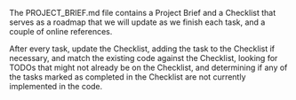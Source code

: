 The PROJECT_BRIEF.md file contains a Project Brief and a Checklist that serves as a roadmap that we will update as we finish each task, and a couple of online references.

After every task, update the Checklist, adding the task to the Checklist if necessary, and match the existing code against the Checklist, looking for TODOs that might not already be on the Checklist, and determining if any of the tasks marked as completed in the Checklist are not currently implemented in the code.